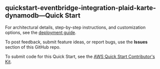 
## quickstart-eventbridge-integration-plaid-karte-dynamodb—Quick Start

For architectural details, step-by-step instructions, and customization options, see the [deployment guide](https://aws-quickstart.github.io/quickstart-eventbridge-integration-plaid-karte-dynamodb/).

To post feedback, submit feature ideas, or report bugs, use the **Issues** section of this GitHub repo. 

To submit code for this Quick Start, see the [AWS Quick Start Contributor's Kit](https://aws-quickstart.github.io/).